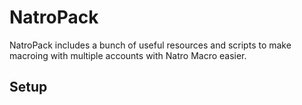 # NatroPack

NatroPack includes a bunch of useful resources and scripts to make macroing with multiple accounts with Natro Macro easier.

## Setup
